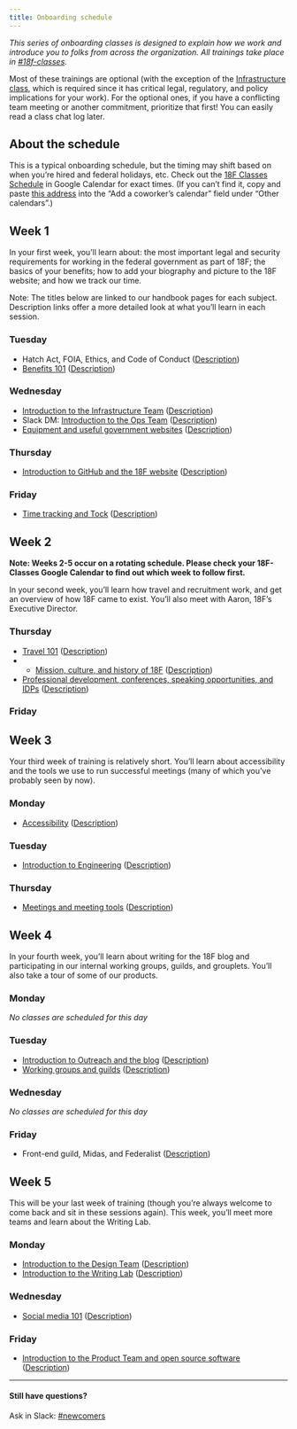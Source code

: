 ```yaml
---
title: Onboarding schedule
---
```


_This series of onboarding classes is designed to explain how we work and introduce you to folks from across the organization. All trainings take place in [#18f-classes](https://gsa-tts.slack.com/messages/18f-classes/)._

Most of these trainings are optional (with the exception of the [Infrastructure class](/classes/#infrastructure-team), which is required since it has critical legal, regulatory, and policy implications for your work). For the optional ones, if you have a conflicting team meeting or another commitment, prioritize that first! You can easily read a class chat log later.

## About the schedule

This is a typical onboarding schedule, but the timing may shift based on when you’re hired and federal holidays, etc. Check out the [18F Classes Schedule](https://www.google.com/calendar/b/1/embed?src=gsa.gov_vpfql4425bt1kj5fatahokgg94@group.calendar.google.com&ctz=America/New_York) in Google Calendar for exact times. (If you can’t find it, copy and paste [this address](gsa.gov_vpfql4425bt1kj5fatahokgg94@group.calendar.google.com) into the “Add a coworker’s calendar” field under “Other calendars”.)

## <a name="week-1"></a>Week 1
In your first week, you’ll learn about: the most important legal and security requirements for working in the federal government as part of 18F; the basics of your benefits; how to add your biography and picture to the 18F website; and how we track our time.

Note: The titles below are linked to our handbook pages for each subject. Description links offer a more detailed look at what you’ll learn in each session.

### Tuesday
* Hatch Act, FOIA, Ethics, and Code of Conduct ([Description](/classes/#ethics))
* [Benefits 101](/benefits) ([Description](/classes/#benefits))

### Wednesday
* [Introduction to the Infrastructure Team](/intro-to-18f-infrastructure) ([Description](/classes/#infrastructure-team))
* Slack DM: [Introduction to the Ops Team](/ops/) ([Description](/classes/#ops-team))
* [Equipment and useful government websites](/gsa-internal-tools) ([Description](/classes/#equipment))

### Thursday
* [Introduction to GitHub and the 18F website](/intro-to-github) ([Description](/classes/#github-18F-site))

### Friday
* [Time tracking and Tock](/tock) ([Description](/classes/#tock))


## Week 2

**Note: Weeks 2-5 occur on a rotating schedule. Please check your 18F-Classes Google Calendar to find out which week to follow first.**

In your second week, you’ll learn how travel and recruitment work, and get an overview of how 18F came to exist. You’ll also meet with Aaron, 18F’s Executive Director.

### Thursday
* [Travel 101](/travel-101) ([Description](/classes/#travel))
* * [Mission, culture, and history of 18F](/history-and-values) ([Description](/classes/#mission-culture-history))
* [Professional development, conferences, speaking opportunities, and IDPs](/professional-development-and-training) ([Description](/classes/#professional-development))

### Friday

## <a name="week-3"></a>Week 3
Your third week of training is relatively short. You’ll learn about accessibility and the tools we use to run successful meetings (many of which you’ve probably seen by now).

### Monday
* [Accessibility](/accessibility) ([Description](/classes/#accessibility))

### Tuesday
* [Introduction to Engineering](/engineering/) ([Description](/classes/#engineering-team))

### Thursday
* [Meetings and meeting tools](/meetings-and-meeting-tools) ([Description](/classes/#meetings))

## <a name="week-4"></a>Week 4
In your fourth week, you’ll learn about writing for the 18F blog and participating in our internal working groups, guilds, and grouplets. You’ll also take a tour of some of our products.

### Monday
_No classes are scheduled for this day_

### Tuesday
* [Introduction to Outreach and the blog](/outreach) ([Description](/classes/#blog))
* [Working groups and guilds](/working-groups-and-guilds-101) ([Description](/classes/#groups-guilds-guides))

### Wednesday
_No classes are scheduled for this day_

### Friday
* Front-end guild, Midas, and Federalist ([Description](/classes/#18f-products))

## <a name="week-5"></a>Week 5
This will be your last week of training (though you’re always welcome to come back and sit in these sessions again). This week, you’ll meet more teams and learn about the Writing Lab.

### Monday
* [Introduction to the Design Team](/design) ([Description](/classes/#design-team))
* [Introduction to the Writing Lab](/intro-to-writing-lab) ([Description](/classes/#writing-labs))

### Wednesday
* [Social media 101](/slack) ([Description](/classes/#social-media))

### Friday
* [Introduction to the Product Team and open source software](/intro-to-product-and-open-source) ([Description](/classes/#product-team))

---

#### Still have questions?

Ask in Slack: [#newcomers](https://gsa-tts.slack.com/messages/newcomers)
